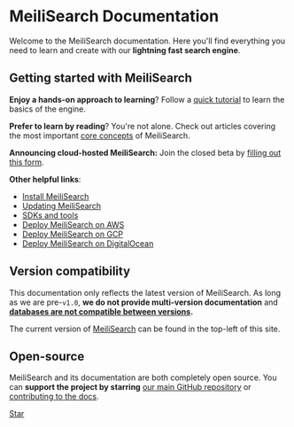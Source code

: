# MeiliSearch Documentation

Welcome to the MeiliSearch documentation. Here you'll find everything you need to learn and create with our **lightning fast search engine**.

[<linkButton text="🚀 QUICK START"/>](/learn/getting_started/quick_start.md)

## Getting started with MeiliSearch

**Enjoy a hands-on approach to learning**? Follow a [quick tutorial](/learn/getting_started/quick_start.md) to learn the basics of the engine.

**Prefer to learn by reading**? You're not alone. Check out articles covering the most important [core concepts](/learn/core_concepts) of MeiliSearch.

**Announcing cloud-hosted MeiliSearch:** Join the closed beta by [filling out this form](https://meilisearch.typeform.com/to/FtnzvZfh).

**Other helpful links**:

- [Install MeiliSearch](/learn/getting_started/quick_start.md#step-1-setup-and-installation)
- [Updating MeiliSearch](/learn/advanced/updating.md)
- [SDKs and tools](/learn/what_is_meilisearch/sdks.md)
- [Deploy MeiliSearch on AWS](/learn/cookbooks/aws.md)
- [Deploy MeiliSearch on GCP](/learn/cookbooks/gcp.md)
- [Deploy MeiliSearch on DigitalOcean](/learn/cookbooks/digitalocean_droplet.md)

## Version compatibility

This documentation only reflects the latest version of MeiliSearch. As long as we are pre-`v1.0`, **we do not provide multi-version documentation** and **[databases are not compatible between versions](/learn/advanced/updating.md).**

The current version of [MeiliSearch](https://github.com/meilisearch/MeiliSearch) can be found in the top-left of this site.

## Open-source

MeiliSearch and its documentation are both completely open source. You can **support the project by starring** [our main GitHub repository](https://github.com/meilisearch/MeiliSearch) or [contributing to the docs](/learn/contributing/contributing_to_docs.md).

<a class="github-button" href="https://github.com/meilisearch/MeiliSearch" data-icon="octicon-star" data-size="large" data-show-count="true" aria-label="Star meilisearch/MeiliSearch on GitHub">Star</a><!-- prettier-ignore
--><script async defer src="https://buttons.github.io/buttons.js"></script>
